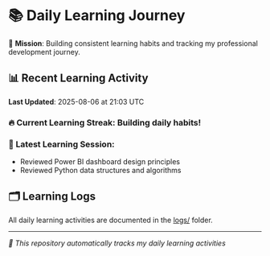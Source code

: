 # 📚 Daily Learning Journey

🎯 **Mission**: Building consistent learning habits and tracking my professional development journey.

## 📊 Recent Learning Activity

**Last Updated**: 2025-08-06 at 21:03 UTC

### 🔥 Current Learning Streak: Building daily habits!

### 📝 Latest Learning Session:
- Reviewed Power BI dashboard design principles
- Reviewed Python data structures and algorithms

## 🗂️ Learning Logs

All daily learning activities are documented in the [logs/](./logs/) folder.

---
*🤖 This repository automatically tracks my daily learning activities*
